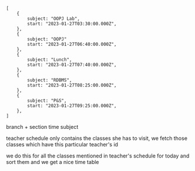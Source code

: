 ```
[
    {
        subject: "OOPJ Lab",
        start: "2023-01-27T03:30:00.000Z",
    },
    {
        subject: "OOPJ"
        start: "2023-01-27T06:40:00.000Z",
    },
    {
        subject: "Lunch",
        start: "2023-01-27T07:40:00.000Z",
    },
    {
        subject: "RDBMS",
        start: "2023-01-27T08:25:00.000Z",
    },
    {
        subject: "P&S",
        start: "2023-01-27T09:25:00.000Z",
    },
]
```



branch + section
time
subject

teacher schedule only contains the classes she has to visit,
we fetch those classes which have this particular teacher's id

we do this for all the classes mentioned in teacher's schedule for today
and sort them and we get a nice time table 